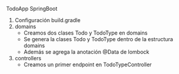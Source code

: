TodoApp SpringBoot
1. Configuración build.gradle
2. domains
   - Creamos dos clases Todo y TodoType en domains
   - Se genera la clases Todo y TodoType dentro de la estructura domains
   - Además se agrega la anotación @Data de lombock
3. controllers
   - Creamos un primer endpoint en TodoTypeController
